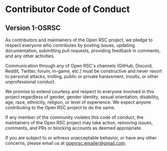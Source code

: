 # Contributor Code of Conduct
## Version 1-OSRSC

As contributors and maintainers of the Open RSC project, we pledge to respect everyone who contributes by posting issues, updating documentation, submitting pull requests, providing feedback in comments, and any other activities.

Communication through any of Open RSC's channels (GitHub, Discord, Reddit, Twitter, forum, in-game, etc.) must be constructive and never resort to personal attacks, trolling, public or private harassment, insults, or other unprofessional conduct.

We promise to extend courtesy and respect to everyone involved in this project regardless of gender, gender identity, sexual orientation, disability, age, race, ethnicity, religion, or level of experience. We expect anyone contributing to the Open RSC project to do the same.

If any member of the community violates this code of conduct, the maintainers of the Open RSC project may take action, removing issues, comments, and PRs or blocking accounts as deemed appropriate.

If you are subject to or witness unacceptable behavior, or have any other concerns, please email us at [openrsc.emailer@gmail.com](mailto:openrsc.emailer@gmail.com).
